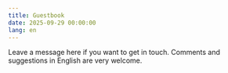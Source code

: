```yaml
---
title: Guestbook
date: 2025-09-29 00:00:00
lang: en
---
```


Leave a message here if you want to get in touch. Comments and suggestions in English are very welcome.

